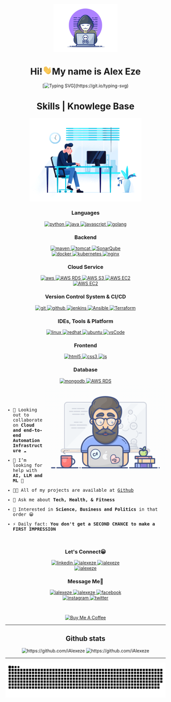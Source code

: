 <div align="center">
  <img width="200" height="auto" src="./resources/img/materialHacker.png"/>
  <h1>Hi!<img width="30" src="./resources/img/waving.gif">My name is Alex Eze</h1>
  
  [![Typing SVG](https://readme-typing-svg.demolab.com?font=Fira+Code&pause=1000&width=435&lines=I+am+a+consistent++DevOps+engineer+!;Automation%7CSecurity%7CCollaboration.;+Let's+deploy++together!)](https://git.io/typing-svg)
</div>
 
 <!-- <details align="center"> -->

<div>
  <div align="center">
    <h1>Skills | Knowlege Base</h1>
    <img width="350" height="auto" src="./resources/img/coding-dawn.gif"/>
  </div>

  <div align="center">
    <h3>Languages</h3>
    <a href="https://www.python.org/" target="_blank">
      <img src="https://img.shields.io/badge/Python-3776AB.svg?style=for-the-badge&logo=python&logoColor=white"
        alt="python"/>
    </a>
    <a href="https://www.java.com" target="_blank">
      <img src="https://img.shields.io/badge/Java-007396.svg?style=for-the-badge&logo=java&logoColor=white" 
        alt="java"/> 
    </a>
    <a href="https://developer.mozilla.org/en-US/docs/Web/JavaScript" target="_blank"> 
      <img src="https://img.shields.io/badge/Javascript-F7DF1E.svg?style=for-the-badge&logo=javascript&logoColor=black"
        alt="javascript"/> 
    </a>
    <a href="https://go.dev/" target="_blank"> 
      <img src="https://img.shields.io/badge/golang-00ADD8.svg?style=for-the-badge&logo=go&logoColor=white"
        alt="golang"/>
    </a>
  </div>

<div align="center">
    <h3>Backend</h3>
<a href="https://maven.apache.org/" target="_blank"> 
      <img src="https://img.shields.io/badge/apache%20maven-C71A36.svg?style=for-the-badge&logo=apachemaven&logoColor=white" alt="maven"/> 
    </a>
    <a href="https://tomcat.apache.org/" target="_blank"> 
      <img src="https://img.shields.io/badge/apache%20tomcat-F8DC75.svg?style=for-the-badge&logo=apachetomcat&logoColor=white" alt="tomcat " /> 
    </a>
    <a href="https://www.sonarsource.com/products/sonarqube/downloads/lts/8-9-lts/" target="_blank"> 
      <img src="https://img.shields.io/badge/SonarQube-4E9BCD.svg?style=for-the-badge&logo=SonarQube&logoColor=white" alt="SonarQube" /> 
    </a>
    </div>
<div>
<div align="center">
    <a href="https://www.docker.com/" target="_blank">
      <img src="https://img.shields.io/badge/docker-2496ED.svg?style=for-the-badge&logo=docker&logoColor=white"
        alt="docker"/>
    </a>
    <a href="https://kubernetes.io" target="_blank"> 
      <img src="https://img.shields.io/badge/kubernetes-326CE5.svg?style=for-the-badge&logo=kubernetes&logoColor=white" alt="kubernetes"/>
    </a>
    <a href="https://www.nginx.com" target="_blank"> 
      <img src="https://img.shields.io/badge/nginx-009639.svg?style=for-the-badge&logo=nginx&logoColor=white" 
        alt="nginx"/> 
    </a>
  </div>

<div align="center">
<h3>Cloud Service</h3>
    <a href="https://aws.amazon.com/" target="_blank">
      <img  src="https://img.shields.io/badge/AWS-232F3E.svg?style=for-the-badge&logo=amazonaws&logoColor=white" alt="aws"/> 
    </a>
    <a href="https://us-east-1.console.aws.amazon.com/rds/home?region=us-east-1#" target="_blank">
      <img  src="https://img.shields.io/badge/Amazon%20RDS-527FFF.svg?style=for-the-badge&logo=AmazonRDS&logoColor=white" alt="AWS RDS"/> 
    </a>
     <a href="https://s3.console.aws.amazon.com/s3/home?region=us-east-1#" target="_blank">
      <img  src="https://img.shields.io/badge/Amazon%20s3-569A31.svg?style=for-the-badge&logo=AmazonS3&logoColor=white" alt="AWS S3"/> 
    </a>
   <a href="https://us-east-1.console.aws.amazon.com/ec2/home?region=us-east-1#Home:" target="_blank">
      <img  src="https://img.shields.io/badge/Amazon%20EC2-FF9900.svg?style=for-the-badge&logo=AmazonEC2&logoColor=white" alt="AWS EC2"/> 
    </a>
<div>
   <a href=" https://us-east-1.console.aws.amazon.com/cloudwatch/home?region=us-east-1#" target="_blank">
      <img  src="https://img.shields.io/badge/Amazon%20CLOUDWATCH-FF4F8B.svg?style=for-the-badge&logo=AmazonCLOUDWATCH&logoColor=white" alt="AWS EC2"/> 
    </a>
  </div>

  <div align="center">
    <h3>Version Control System & CI/CD</h3>
    <a href="https://git-scm.com/" target="_blank">
      <img src="https://img.shields.io/badge/git-F05032.svg?style=for-the-badge&logo=git&logoColor=white"
        alt="git"/>
    </a>
    <a href="https://github.com/iAlexeze" target="_blank">
      <img src="https://img.shields.io/badge/github-181717.svg?style=for-the-badge&logo=github&logoColor=white" alt="github" />
    </a>
      <a href="https://www.jenkins.io" target="_blank"> 
      <img src="https://img.shields.io/badge/jenkins-D24939.svg?style=for-the-badge&logo=jenkins&logoColor=white" alt="jenkins"/> 
    </a>
    <a href="https://www.ansible.com/" target="_blank"> 
      <img src="https://img.shields.io/badge/ansible-EE0000.svg?style=for-the-badge&logo=ansible&logoColor=white" alt="Ansible"/> 
    </a>
    <a href="https://www.terraform.io/" target="_blank"> 
      <img src="https://img.shields.io/badge/Terraform-7B42BC.svg?style=for-the-badge&logo=terraform&logoColor=white" alt="Terraform"/>
    </a>
  </div>

  <div align="center">
    <h3>IDEs, Tools & Platform</h3>
    <a href="https://www.linux.org/" target="_blank"><img src="https://img.shields.io/badge/-linux-0D597F?logo=linux&logoColor=white&style=for-the-badge" alt="linux"/>
</a>
    <a  href="https://https://www.redhat.com/en/" target="_blank">
      <img src="https://img.shields.io/badge/-red%20hat-EE0000?logo=redhat&logoColor=white&style=for-the-badge" alt="redhat"/>
    </a>  
     <a href="https://ubuntu.com/" target="_blank"> 
      <img src="https://img.shields.io/badge/ubuntu-E95420.svg?style=for-the-badge&logo=ubuntu&logoColor=white" alt="ubuntu"/>
    </a>
    <a href="https://code.visualstudio.com/" target="_blank">
      <img src="https://img.shields.io/badge/vscode-007ACC.svg?style=for-the-badge&logo=visualstudiocode&logoColor=white" alt="vsCode"/> 
    </a>
                                                                                                                      
  </div>

  <div align="center">
    <h3>Frontend</h3>
    <a href="https://www.w3.org/html/" target="_blank"> 
      <img src="https://img.shields.io/badge/html-E34F26.svg?style=for-the-badge&logo=html5&logoColor=white"
        alt="html5"/> 
    </a>
    <a href="https://www.w3schools.com/css/" target="_blank">
      <img src="https://img.shields.io/badge/css-1572B6.svg?style=for-the-badge&logo=css3&logoColor=white"
        alt="css3"/>
    </a>
    <a href="https://developer.mozilla.org/en-US/docs/Web/JavaScript" target="_blank"> 
      <img src="https://img.shields.io/badge/JavaScript-F7DF1E.svg?style=for-the-badge&logo=javascript&logoColor=black"
        alt="js"/> 
    </a>
    
  </div>

  
  <div align="center">
    <h3>Database</h3>
    <a href="https://www.mongodb.com/" target="_blank"> 
      <img src="https://img.shields.io/badge/mongodb-47A248.svg?style=for-the-badge&logo=mongodb&logoColor=white"
        alt="mongodb"/> 
    </a>
    <a href="https://us-east-1.console.aws.amazon.com/rds/home?region=us-east-1#" target="_blank">
      <img  src="https://img.shields.io/badge/Amazon%20RDS-527FFF.svg?style=for-the-badge&logo=AmazonRDS&logoColor=white" alt="AWS RDS"/> 
    </a>
  </div>

</div>
 <img align="right" width="380" height="auto" src="./resources/img/geek.gif"/>

<div align="left">
  <samp>
<p>&nbsp;</p>
<p>&nbsp;</p>
  
- 👯 Looking out to collaborate on <strong>Cloud and end-to-end Automation Infrastructure</strong> ☁

- 🤝 I’m looking for help with **AI, LLM and ML** 🦾

- 👨‍💻 All of my projects are available at [Github](https://github.com/iAlexeze?tab=repositories)

- 💬 Ask me about **Tech, Health, & Fitness**

- 🧡 Interested in **Science, Business and Politics** in that order 😀

- ⚡ Daily fact: **You don't get a SECOND CHANCE to make a FIRST IMPRESSION**

<p>&nbsp;</p>
    
  </samp>
</div>


</details>

<div align="center">
  <h3>Let's Connect😀</h3>
  <div>
     <a  href="https://www.linkedin.com/in/alex-eze-pharmd-99777117a" target="_blank">
      <img src="https://img.shields.io/badge/Linked%20In-0A66C2.svg?style=for-the-badge&logo=linkedin&logoColor=white" alt="linkedin"/>
    </a>
    <a  href="https://dev.to/ialexeze" target="_blank">
      <img src="https://img.shields.io/badge/DEV.to-0A0A0A.svg?style=for-the-badge&logo=devdotto&logoColor=white" alt="ialexeze"/>
    </a>
    <a href="https://medium.com/@ialexeze" target="_blank">
      <img src="https://img.shields.io/badge/medium-000000.svg?style=for-the-badge&logo=medium&logoColor=white" alt="ialexeze"/>
    </a>
  </div>
  <div>
    <a  href="https://www.codechef.com/users/ialexeze" target="_blank">
      <img src="https://img.shields.io/badge/Codechef-5B4638.svg?style=for-the-badge&logo=codechef&logoColor=white" alt="ialexeze"/>
    </a>
                                                                                                                            
  </div>
  <div>
    <h3>Message Me📩</h3>
    <a  href="https://t.me/Alexosinachi" target="_blank">
      <img src="https://img.shields.io/badge/Telegram-26A5E4.svg?style=for-the-badge&logo=telegram&logoColor=white" alt="ialexeze"/>
    </a>
     <a href="mailto:ialexeze@gmail.com?subject=Feedback%20From%20Github&body=Hello Alex," target="_blank">
    <img src="https://img.shields.io/badge/Gmail-D14836?style=for-the-badge&logo=gmail&logoColor=white" alt="ialexeze"/>
  </a>
     <a  href="https://web.facebook.com/alex.osinachi/" target="_blank">
      <img src="https://img.shields.io/badge/-Facebook-blue?logo=facebook&logoColor=white&style=for-the-badge" alt="facebook"/>
    </a>
 </div>
  <div>                                                                                                                           
     <a  href="https://www.instagram.com/ocee_nachi/" target="_blank">
      <img src="https://img.shields.io/badge/-instagram-E4405F?logo=instagram&logoColor=white&style=for-the-badge" alt="instagram"/>
    </a>
       <a  href="https://twitter.com/alex_osinachi" target="_blank">
      <img src="https://img.shields.io/badge/-twitter-1DA1F2?logo=twitter&logoColor=white&style=for-the-badge" alt="twitter"/>
    </a>                                                                                                                             
</div>
<p>&nbsp;</p>
<div align="center">
  <a href="https://www.buymeacoffee.com/ialexeze" target="_blank">
    <img src="https://cdn.buymeacoffee.com/buttons/v2/default-yellow.png" alt="Buy Me A Coffee" 
         style="height: 58px !important;width: 210px !important;" >
  </a>
</div>                                                                                                                                   
<hr>

<div align="center">
  <h2>Github stats</h2> 
  <img src="https://github-readme-stats.vercel.app/api?username=iAlexeze&show_icons=true&theme=tokyonight&hide_border=true&locale=en"
    alt="https://github.com/iAlexeze" />
  <img src="https://github-readme-streak-stats.herokuapp.com/?user=ialexeze&theme=transparent" alt="https://github.com/iAlexeze" />
</div>
<hr>
<div align="center">
  <img  src="resources/img/github-contribution-grid-snake.svg"
    alt="ialexeze" />
</div>


